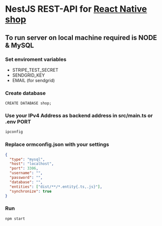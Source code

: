 # NestJS REST-API for <a href="https://github.com/DMQQ/shop-mobile-react-native" target="_blank">React Native shop</a>

## To run server on local machine required is NODE & MySQL

### Set enviroment variables

- STRIPE_TEST_SECRET
- SENDGRID_KEY
- EMAIL (for sendgrid)

### Create database

```mysql
CREATE DATABASE shop;
```

### Use your IPv4 Address as backend address in src/main.ts or .env PORT

```bash
ipconfig
```

### Replace ormconfig.json with your settings

```JSON
{
  "type": "mysql",
  "host": "localhost",
  "port": 3306,
  "username": "",
  "password": "",
  "database": "",
  "entities": ["dist/**/*.entity{.ts,.js}"],
  "synchronize": true
}

```

### Run

```bash
npm start
```
